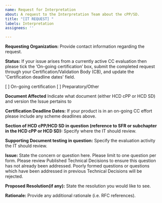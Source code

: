 ```yaml
---
name: Request for Interpretation
about: A request to the Interpretation Team about the cPP/SD.
title: "[IT REQUEST] "
labels: Interpretation
assignees: ''

---
```


**Requesting Organization:**
Provide contact information regarding the request.

**Status:**
If your issue arises from a currently active CC evaluation then please tick the ‘On-going certification’ box, submit the completed request through your Certification/Validation Body (CB), and update the 'Certification deadline dates' field. 

[ ] On-going certification
[ ] Preparatory/Other

**Document Affected**
Indicate what document (either HCD cPP or HCD SD) and version the Issue pertains to

**Certification Deadline Dates:**
If your product is in an on-going CC effort please include any scheme deadlines above.

**Section of HCD cPP/HCD SD in question (reference to SFR or subchapter in the HCD cPP or HCD SD):**
Specify where the IT should review.

**Supporting Document testing in question:**
Specify the evaluation activity the IT should review.

**Issue:**
State the concern or question here. Please limit to one question per form. Please review Published Technical Decisions to ensure this question has not already been addressed. Poorly formed questions or questions which have been addressed in previous Technical Decisions will be rejected.

**Proposed Resolution(if any):**
State the resolution you would like to see.

**Rationale:**
Provide any additional rationale (i.e. RFC references).
